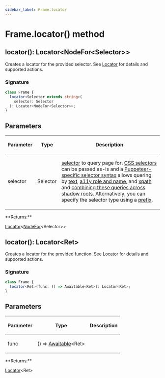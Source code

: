 ```yaml
---
sidebar_label: Frame.locator
---
```


# Frame.locator() method

<h2 id="overload">locator(): Locator&lt;NodeFor&lt;Selector&gt;&gt;</h2>

Creates a locator for the provided selector. See [Locator](./puppeteer.locator.md) for details and supported actions.

### Signature

```typescript
class Frame {
  locator<Selector extends string>(
    selector: Selector
  ): Locator<NodeFor<Selector>>;
}
```

## Parameters

<table><thead><tr><th>

Parameter

</th><th>

Type

</th><th>

Description

</th></tr></thead>
<tbody><tr><td>

selector

</td><td>

Selector

</td><td>

[selector](https://pptr.dev/guides/page-interactions#selectors) to query page for. [CSS selectors](https://developer.mozilla.org/en-US/docs/Web/CSS/CSS_Selectors) can be passed as-is and a [Puppeteer-specific selector syntax](https://pptr.dev/guides/page-interactions#non-css-selectors) allows quering by [text](https://pptr.dev/guides/page-interactions#text-selectors--p-text), [a11y role and name](https://pptr.dev/guides/page-interactions#aria-selectors--p-aria), and [xpath](https://pptr.dev/guides/page-interactions#xpath-selectors--p-xpath) and [combining these queries across shadow roots](https://pptr.dev/guides/page-interactions#querying-elements-in-shadow-dom). Alternatively, you can specify the selector type using a [prefix](https://pptr.dev/guides/page-interactions#prefixed-selector-syntax).

</td></tr>
</tbody></table>
**Returns:**

[Locator](./puppeteer.locator.md)&lt;[NodeFor](./puppeteer.nodefor.md)&lt;Selector&gt;&gt;

<h2 id="overload-1">locator(): Locator&lt;Ret&gt;</h2>

Creates a locator for the provided function. See [Locator](./puppeteer.locator.md) for details and supported actions.

### Signature

```typescript
class Frame {
  locator<Ret>(func: () => Awaitable<Ret>): Locator<Ret>;
}
```

## Parameters

<table><thead><tr><th>

Parameter

</th><th>

Type

</th><th>

Description

</th></tr></thead>
<tbody><tr><td>

func

</td><td>

() =&gt; [Awaitable](./puppeteer.awaitable.md)&lt;Ret&gt;

</td><td>

</td></tr>
</tbody></table>
**Returns:**

[Locator](./puppeteer.locator.md)&lt;Ret&gt;
